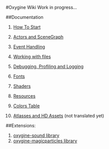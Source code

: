 #Oxygine Wiki
Work in progress...

##Documentation
1. [How To Start](start)
1. [Actors and SceneGraph](actors)
2. [Event Handling](events)
3. [Working with files](filesystem)
4. [Debugging, Profiling and Logging](debug) 
5. [Fonts](fonts)
6. [Shaders](shaders)
7. [Resources](resources)
8. [Colors Table](colors)

9. [Atlasses and HD Assets](atlasses) (not translated yet)


##Extensions:
1. [oxygine-sound library](sounds)
2. [oxygine-magicparticles library](magicparticles)